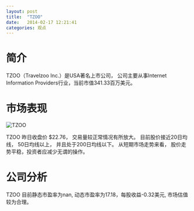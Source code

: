 ```yaml
---
layout: post
title:  "TZOO"
date:   2014-02-17 12:21:41
categories: 观点
---
```


# 简介
TZOO（Travelzoo Inc.）是USA著名上市公司，
公司主要从事Internet Information Providers行业，当前市值341.33百万美元。

# 市场表现

![TZOO](http://finviz.com/chart.ashx?t=TZOO&ty=c&ta=1&p=d&s=l)

TZOO 昨日收盘价 $22.76，
交易量较正常情况有所放大。
目前股价接近20日均线，
50日均线以上，
并且处于200日均线以下。
从短期市场走势来看，
股价走势平稳，投资者应减少无谓的操作。

# 公司分析
TZOO 目前静态市盈率为nan, 动态市盈率为17.18，每股收益-0.32美元,
市场估值较为合理。
